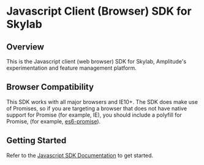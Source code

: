 # Javascript Client (Browser) SDK for Skylab

## Overview

This is the Javascript client (web browser) SDK for Skylab, Amplitude's
experimentation and feature management platform.

## Browser Compatibility

This SDK works with all major browsers and IE10+. The SDK does make use of
Promises, so if you are targeting a browser that does not have native support
for Promise (for example, IE), you should include a polyfill for Promise, (for
example, [es6-promise](https://github.com/stefanpenner/es6-promise)).

## Getting Started

Refer to the [Javascript SDK Documentation](https://amplitude-lab.readme.io/docs/javascript-client-sdk) to get started.
